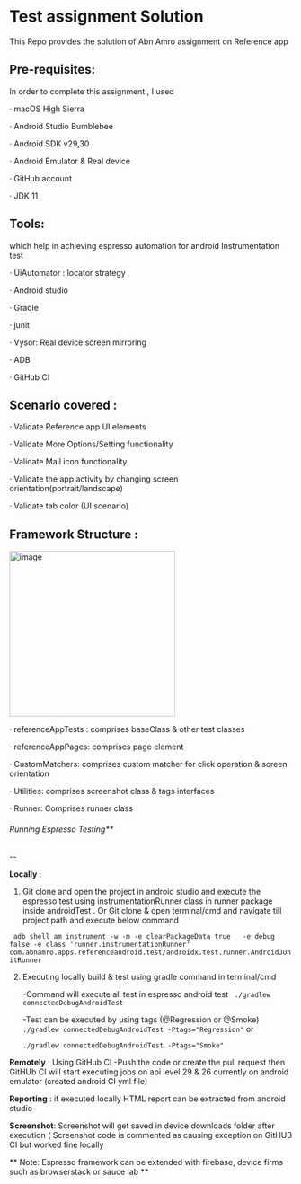# Test assignment Solution 
This Repo provides the solution of Abn Amro assignment on Reference app

**Pre-requisites:**
--

In order to complete this assignment , I used

·	macOS High Sierra

·	Android Studio Bumblebee

·	Android SDK v29,30 

·	Android Emulator & Real device

·	GitHub account

·	JDK 11


**Tools:**
--

which help in achieving espresso automation for android Instrumentation test

·	UiAutomator : locator strategy

·	Android studio 

·	Gradle

·	junit

·	Vysor: Real device screen mirroring

·	ADB

·	GitHub CI


**Scenario covered :**
--

·	Validate Reference app UI elements

·	Validate More Options/Setting functionality

·	Validate Mail icon functionality

·	Validate the app activity by changing screen orientation(portrait/landscape)

·	Validate tab color (UI scenario) 

**Framework Structure :**
--

<img width="295" alt="image" src="https://user-images.githubusercontent.com/82476790/165700885-b6c71f57-4af5-4ca9-ba1b-1d66ab2df262.png">

·	referenceAppTests : comprises baseClass & other test classes

·	referenceAppPages: comprises page element 

·	CustomMatchers: comprises custom matcher for click operation & screen orientation

·	Utilities: comprises screenshot class & tags interfaces

·	Runner: Comprises runner class


###### Running Espresso Testing**
--

**Locally**  : 

1. Git clone and open the project in android studio and execute the espresso test using instrumentationRunner class in runner package inside androidTest .
                                                Or
   Git clone  & open terminal/cmd and navigate till project path and execute below command

`
adb shell am instrument -w -m -e clearPackageData true   -e debug false -e class 'runner.instrumentationRunner' com.abnamro.apps.referenceandroid.test/androidx.test.runner.AndroidJUnitRunner`


2. Executing locally build & test using gradle command in terminal/cmd  

    -Command will execute all test in espresso android test
   ` ./gradlew connectedDebugAndroidTest`
   
   -Test can be executed by using tags (@Regression or @Smoke)
`     ./gradlew connectedDebugAndroidTest -Ptags="Regression" `
             or 
             
      `./gradlew connectedDebugAndroidTest -Ptags="Smoke"`
    
   
**Remotely** : Using GitHub CI
  -Push the code or create the pull request then GitHUb CI will start executing jobs on api level 29 & 26 currently on android emulator (created android CI yml file)
  
  
  
  **Reporting** : if executed locally HTML report can be extracted from android studio 
  
  **Screenshot**: Screenshot will get saved in device downloads folder after execution ( Screenshot code is commented as causing exception on GitHUB CI                      but worked fine locally 
  
  
 ** 
  Note: Espresso framework can be extended with firebase, device firms such as browserstack or sauce lab **






